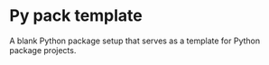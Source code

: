 # Py pack template

A blank Python package setup that serves as a template for Python package projects.